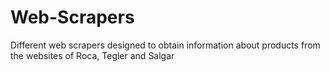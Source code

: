 # Web-Scrapers
Different web scrapers designed to obtain information about products from the websites of Roca, Tegler and Salgar
